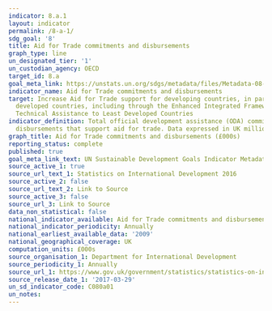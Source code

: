 ```yaml
---
indicator: 8.a.1
layout: indicator
permalink: /8-a-1/
sdg_goal: '8'
title: Aid for Trade commitments and disbursements
graph_type: line
un_designated_tier: '1'
un_custodian_agency: OECD
target_id: 8.a
goal_meta_link: https://unstats.un.org/sdgs/metadata/files/Metadata-08-0A-01.pdf
indicator_name: Aid for Trade commitments and disbursements
target: Increase Aid for Trade support for developing countries, in particular least
  developed countries, including through the Enhanced Integrated Framework for Trade-related
  Technical Assistance to Least Developed Countries
indicator_definition: Total official development assistance (ODA) commitments and
  disbursements that support aid for trade. Data expressed in UK millions of dollars.
graph_title: Aid for Trade commitments and disbursements (£000s)
reporting_status: complete
published: true
goal_meta_link_text: UN Sustainable Development Goals Indicator Metadata 08-OA-01
source_active_1: true
source_url_text_1: Statistics on International Development 2016
source_active_2: false
source_url_text_2: Link to Source
source_active_3: false
source_url_3: Link to Source
data_non_statistical: false
national_indicator_available: Aid for Trade commitments and disbursements
national_indicator_periodicity: Annually
national_earliest_available_data: '2009'
national_geographical_coverage: UK
computation_units: £000s
source_organisation_1: Department for International Development
source_periodicity_1: Annually
source_url_1: https://www.gov.uk/government/statistics/statistics-on-international-development-2016
source_release_date_1: '2017-03-29'
un_sd_indicator_code: C080a01
un_notes:
---
```

